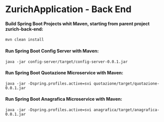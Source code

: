 # ZurichApplication - Back End


#### Build Spring Boot Projects whit Maven, starting from parent project zurich-back-end:

`mvn clean install`


#### Run Spring Boot Config Server with Maven:

`java -jar config-server/target/config-server-0.0.1.jar`


#### Run Spring Boot Quotazione Microservice with Maven:

`java -jar -Dspring.profiles.active=svi quotazione/target/quotazione-0.0.1.jar` 


#### Run Spring Boot Anagrafica Microservice with Maven:

`java -jar -Dspring.profiles.active=svi anagrafica/target/anagrafica-0.0.1.jar` 

